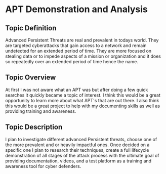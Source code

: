 # APT Demonstration and Analysis

##  Topic Definition

Advanced Persistent Threats are real and prevalent in todays world. They are targeted cyberattacks that gain access to a network and remain undetected for an extended period of time. They are more focused on stealing data or to impede aspects of a mission or organization and it does so repeatedly over an extended period of time hence the name.

## Topic Overview

At first I was not aware what an APT was but after doing a few quick searches it quickly became a topic of interest. I think this would be a great opportunity to learn more about what APT's that are out there. I also think this would be a great project to help with my documenting skills as well as providing training and awareness.

## Topic Description

I plan to investigate different advanced Persistent threats, choose one of the more prevalent and or heavily impactful ones. Once decided on a specific one I plan to research their techniques, create a full lifecycle demonstration of all stages of the attack process with the ultimate goal of providing documentation, videos, and a test platform as a training and awareness tool for cyber defenders.



